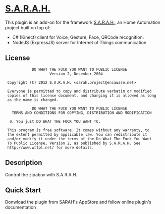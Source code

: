 # [S.A.R.A.H.](http://encausse.net/s-a-r-a-h)

This plugin is an add-on for the framework [S.A.R.A.H.](http://encausse.net/s-a-r-a-h), an Home Automation project built 
on top of:
* C# (Kinect) client for Voice, Gesture, Face, QRCode recognition. 
* NodeJS (ExpressJS) server for Internet of Things communication

## License

```
            DO WHAT THE FUCK YOU WANT TO PUBLIC LICENSE
                    Version 2, December 2004

 Copyright (C) 2012 S.A.R.A.H. <sarah.project@encausse.net>

 Everyone is permitted to copy and distribute verbatim or modified
 copies of this license document, and changing it is allowed as long
 as the name is changed.

            DO WHAT THE FUCK YOU WANT TO PUBLIC LICENSE
   TERMS AND CONDITIONS FOR COPYING, DISTRIBUTION AND MODIFICATION

  0. You just DO WHAT THE FUCK YOU WANT TO.
```

```
 This program is free software. It comes without any warranty, to
 the extent permitted by applicable law. You can redistribute it
 and/or modify it under the terms of the Do What The Fuck You Want
 To Public License, Version 2, as published by S.A.R.A.H. See
 http://www.wtfpl.net/ for more details.
```


## Description

Control the zipabox with S.A.R.A.H.


## Quick Start

Donwload the plugin from SARAH's AppStore and follow online plugin's documentation  

